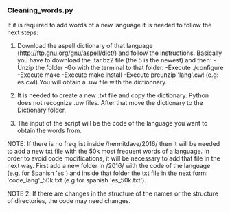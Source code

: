 ### Cleaning_words.py

If it is required to add words of a new language it is needed to follow the next steps:

1. Download the aspell dictionary of that language (http://ftp.gnu.org/gnu/aspell/dict/) and follow the instructions. Basically you have to download the .tar.bz2 file (the 5 is the newest) and then:
	-Unzip the folder
	-Go with the terminal to that folder.
	-Execute ./configure
	-Execute make
	-Execute make install
	-Execute preunzip 'lang'.cwl (e.g: es.cwl)
You will obtain a .uw file with the dictionnary.

2. It is needed to create a new .txt file and copy the dictionary. Python does not recognize .uw files. After that move the dictionary to the Dictionary folder.

3. The input of the script will be the code of the language you want to obtain the words from.

NOTE: If there is no freq list inside /hermitdave/2016/ then it will be needed to add a new txt file with the 50k most frequent words of a language. In order to avoid code modifications, it will be necessary to add that file in the next way. First add a new folder in /2016/ with the code of the language (e.g. for Spanish 'es') and inside that folder the txt file in the next form: 'code_lang'_50k.txt (e.g for spanish 'es_50k.txt').

NOTE 2: If there are changes in the structure of the names or the structure of directories, the code may need changes.



